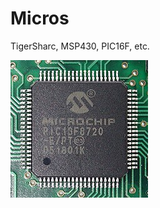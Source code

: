 # Micros
TigerSharc, MSP430, PIC16F, etc.

![](https://github.com/ubriquejazz/Micros/blob/master/img/Microchip.jpg)











